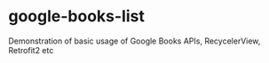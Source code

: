 # google-books-list
Demonstration of basic usage of Google Books APIs, RecycelerView, Retrofit2 etc
